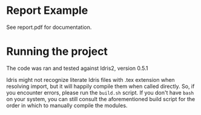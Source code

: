 # Report Example

See report.pdf for documentation.


# Running the project

The code was ran and tested against Idris2, version 0.5.1

Idris might not recognize literate Idris files with .tex extension when resolving import, 
but it will happily compile them when called directly.
So, if you encounter errors, please run the `build.sh` script.
If you don't have `bash` on your system, you can still consult the aforementioned build script
for the order in which to manually compile the modules.